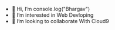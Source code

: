 - 👋 Hi, I’m console.log("Bhargav")
- 👀 I’m interested in Web Devloping
- 💞️ I’m looking to collaborate With Cloud9

<!---
Bhargav007SGL/Bhargav007SGL is a ✨ special ✨ repository because its `README.md` (this file) appears on your GitHub profile.
You can click the Preview link to take a look at your changes.
--->

